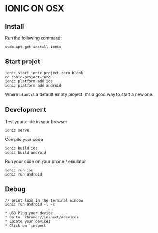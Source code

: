 IONIC ON OSX
============

Install
-------
Run the following command:

```
sudo apt-get install ionic
```

Start projet
------------

```
ionic start ionic-project-zero blank
cd ionic-project-zero
ionic platform add ios
ionic platform add android
```

Where `blank` is a default empty project. It's a good way to start a new one.

Development
-----------

Test your code in your browser

```
ionic serve
```

Compile your code

```
ionic build ios
ionic build android
```

Run your code on your phone / emulator

```
ionic run ios
ionic run android
```

Debug
-----
```
// print logs in the terminal window
ionic run android -l -c
```

```
* USB Plug your device
* Go to  chrome://inspect/#devices
* Locate your devices
* Click on `inspect`
```
